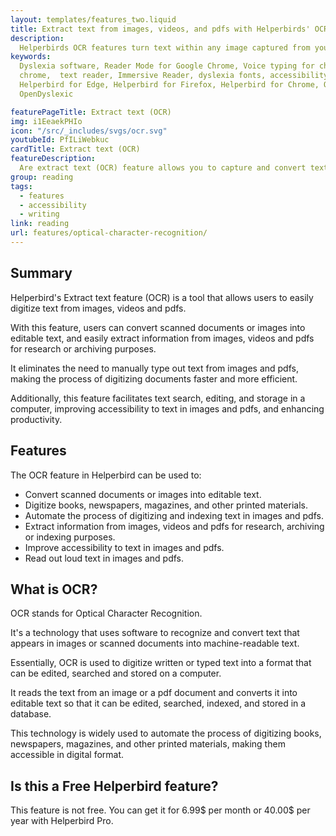```yaml
---
layout: templates/features_two.liquid
title: Extract text from images, videos, and pdfs with Helperbirds' OCR feature
description:
  Helperbirds OCR features turn text within any image captured from your screen and copy it to your clipboard – making it easy to reuse in digital documents, emails, or reports.
keywords:
  Dyslexia software, Reader Mode for Google Chrome, Voice typing for chrome, Text to speech for
  chrome,  text reader, Immersive Reader, dyslexia fonts, accessibility software, dyslexia software,
  Helperbird for Edge, Helperbird for Firefox, Helperbird for Chrome, Opendyslexic for Chrome,
  OpenDyslexic

featurePageTitle: Extract text (OCR)
img: i1EeaekPHIo
icon: "/src/_includes/svgs/ocr.svg"
youtubeId: PfILiWebkuc
cardTitle: Extract text (OCR)
featureDescription:
  Are extract text (OCR) feature allows you to capture and convert text from images, videos and pdfs.
group: reading
tags: 
  - features
  - accessibility
  - writing
link: reading
url: features/optical-character-recognition/
---
```







## Summary

Helperbird's Extract text feature (OCR) is a tool that allows users to easily digitize text from images, videos and pdfs. 

With this feature, users can convert scanned documents or images into editable text, and easily extract information from images, videos and pdfs for research or archiving purposes. 

It eliminates the need to manually type out text from images and pdfs, making the process of digitizing documents faster and more efficient. 

Additionally, this feature facilitates text search, editing, and storage in a computer, improving accessibility to text in images and pdfs, and enhancing productivity.

## Features

The OCR feature in Helperbird can be used to:

- Convert scanned documents or images into editable text.
- Digitize books, newspapers, magazines, and other printed materials.
- Automate the process of digitizing and indexing text in images and pdfs.
- Extract information from images, videos and pdfs for research, archiving or indexing purposes.
- Improve accessibility to text in images and pdfs.
- Read out loud text in images and pdfs.

## What is OCR?

OCR stands for Optical Character Recognition.

It's a technology that uses software to recognize and convert text that appears in images or scanned documents into machine-readable text. 

Essentially, OCR is used to digitize written or typed text into a format that can be edited, searched and stored on a computer. 

It reads the text from an image or a pdf document and converts it into editable text so that it can be edited, searched, indexed, and stored in a database. 

This technology is widely used to automate the process of digitizing books, newspapers, magazines, and other printed materials, making them accessible in digital format.

## Is this a Free Helperbird feature?
This feature is not free. You can get it for 6.99$ per month or 40.00$ per year with Helperbird Pro.










